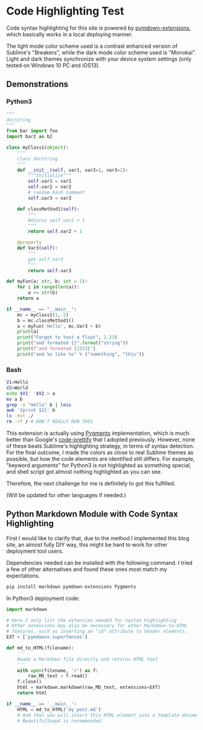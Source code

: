 # Code Highlighting Test

Code syntax highlighting for this site is powered by [pymdown-extensions](https://facelessuser.github.io/pymdown-extensions/), which basically works in a local deploying manner.  

The light mode color scheme used is a contrast enhanced version of Sublime's "Breakers", while the dark mode color scheme used is "Monokai". Light and dark themes synchronize with your device system settings (only tested on Windows 10 PC and iOS13).  

## Demonstrations

### Python3

```python
"""
docstring
"""
from bar import foo
import bar2 as b2

class myClass1(object):
    """
    class docstring
    """
    def __init__(self, var1, var2=1, var3=2):
        """Initialize"""
        self.var1 = var1
        self.var2 = var2
        # random hash comment
        self.var3 = var3

    def classMethod1(self):
        """
        Returns self.var2 + 1
        """
        return self.var2 + 1

    @property
    def Var3(self):
        """
        get self.var3
        """
        return self.var3

def myFun(a: str, b: int = 1):
    for i in range(len(a)):
        a += str(b)
    return a

if __name__ == "__main__":
    mc = myClass1(1, 2)
    b = mc.classMethod1()
    a = myFun('Hello', mc.Var3 + b)
    print(a)
    print("Forget to test a float", 1.23)
    print("and formated {}".format("string"))
    print(f"and formated {2333}")
    print("and %s like %s" % ("something", "this"))
```

### Bash

```bash
V1=Hello
V2=World
echo $V1' '$V2 > a
mv a b
grep -n "Hello" b | less
awk '{print $2}' b
ls -hst ./
rm -rf / # DON'T REALLY RUN THIS
```

This extension is actually using [Pygments](https://pygments.org/) implementation, which is much better than Google's [code-prettify](https://github.com/googlearchive/code-prettify) that I adopted previously. However, none of these beats Sublime's highlighting strategy, in terms of syntax detection. For the final outcome, I made the colors as close to real Sublime themes as possible, but how the code elements are identified still differs. For example, "keyword arguments" for Python3 is not highlighted as something special, and shell script got almost nothing highlighted as you can see.  

Therefore, the next challenge for me is definitely to got this fulfilled.  

(Will be updated for other languages if needed.)  

## Python Markdown Module with Code Syntax Highlighting

First I would like to clarify that, due to the method I implemented this blog site, an almost fully DIY way, this might be hard to work for other deployment tool users.  

Dependencies needed can be installed with the following command. I tried a few of other alternatives and found these ones most match my expectations.  

```bash
pip install markdown pymdown-extensions Pygments
```

In Python3 deployment code:  

```python
import markdown

# Here I only list the extension needed for syntax highlighting
# Other extensions may also be necessary for other Markdown-to-HTML 
# features, such as inserting an "id" attribute to header elements. 
EXT = ['pymdownx.superfences']

def md_to_HTML(filename):
    '''
    Reads a Markdown file directly and returns HTML text
    '''
    with open(filename, 'r') as f:
        raw_MD_text = f.read()
    f.close()
    html = markdown.markdown(raw_MD_text, extensions=EXT)
    return html

if __name__ == '__main__':
    HTML = md_to_HTML('my_post.md')
    # And then you will insert this HTML element into a template document. 
    # BeautifulSoup4 is recommended. 
```